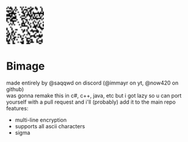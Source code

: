 <img width="100px" height="100px" src="https://raw.githubusercontent.com/now420/Bimage/main/bw_image.png"></img>
# Bimage
made entirely by @saqqwd on discord (@immayr on yt, @now420 on github)<br>
was gonna remake this in c#, c++, java, etc but i got lazy so u can port yourself with a pull request and i'll (probably) add it to the main repo<br>
features:
- multi-line encryption
- supports all ascii characters
- sigma
